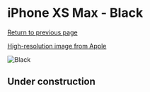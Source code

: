 # iPhone XS Max - Black

[Return to previous page](/iphone_x)

[High-resolution image from Apple](https://store.storeimages.cdn-apple.com/8756/as-images.apple.com/is/MRX22?wid=4500&hei=4500&fmt=png)

<div style="width: 500px"><img src="/almost_uncompressed/MRX22.webp" alt="Black"></div>

## Under construction
